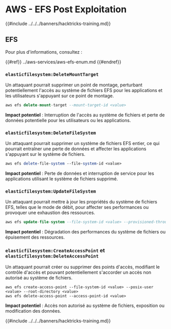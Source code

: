 # AWS - EFS Post Exploitation

{{#include ../../../banners/hacktricks-training.md}}

## EFS

Pour plus d'informations, consultez :

{{#ref}}
../aws-services/aws-efs-enum.md
{{#endref}}

### `elasticfilesystem:DeleteMountTarget`

Un attaquant pourrait supprimer un point de montage, perturbant potentiellement l'accès au système de fichiers EFS pour les applications et les utilisateurs s'appuyant sur ce point de montage.
```sql
aws efs delete-mount-target --mount-target-id <value>
```
**Impact potentiel** : Interruption de l'accès au système de fichiers et perte de données potentielle pour les utilisateurs ou les applications.

### `elasticfilesystem:DeleteFileSystem`

Un attaquant pourrait supprimer un système de fichiers EFS entier, ce qui pourrait entraîner une perte de données et affecter les applications s'appuyant sur le système de fichiers.
```perl
aws efs delete-file-system --file-system-id <value>
```
**Impact potentiel** : Perte de données et interruption de service pour les applications utilisant le système de fichiers supprimé.

### `elasticfilesystem:UpdateFileSystem`

Un attaquant pourrait mettre à jour les propriétés du système de fichiers EFS, telles que le mode de débit, pour affecter ses performances ou provoquer une exhaustion des ressources.
```sql
aws efs update-file-system --file-system-id <value> --provisioned-throughput-in-mibps <value>
```
**Impact potentiel** : Dégradation des performances du système de fichiers ou épuisement des ressources.

### `elasticfilesystem:CreateAccessPoint` et `elasticfilesystem:DeleteAccessPoint`

Un attaquant pourrait créer ou supprimer des points d'accès, modifiant le contrôle d'accès et pouvant potentiellement s'accorder un accès non autorisé au système de fichiers.
```arduino
aws efs create-access-point --file-system-id <value> --posix-user <value> --root-directory <value>
aws efs delete-access-point --access-point-id <value>
```
**Impact potentiel** : Accès non autorisé au système de fichiers, exposition ou modification des données.

{{#include ../../../banners/hacktricks-training.md}}
